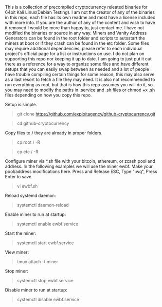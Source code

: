 This is a collection of precompiled cryptocurrency releated binaries for 64bit Kali Linux(Debian Testing).  I am not the creator of any of the binaries in this repo, each file has its own readme and most have a license included with more info.  If you are the author of any of the content and wish to have it removed I would be more than happy to, just contact me.  I have not modified the binaries or source in any way.  Miners and Vanity Address Generators can be found in the root folder and scripts to autostart the miners at boot or if they crash can be found in the etc folder.  Some files may require additional dependencies, please refer to each individual project's official page for a list or instructions on use.  I do not plan on supporting this repo nor keeping it up to date.  I am going to just put it out there as a reference for a way to organize some files and have different setups that you can easily swap between as needed and a lot of people have trouble compiling certain things for some reason, this may also serve as a last resort to fetch a file they may need.  It is also not recommended to run everything as root, but that is how this repo assumes you will do it, so you may need to modify the paths in .service and .sh files or chmod +x .sh files depending on how you copy this repo.

Setup is simple.
>git clone https://github.com/exploitagency/github-cryptocurrency.git

>cd github-cryptocurrency

Copy files to / they are already in proper folders.
>cp root / -R

>cp etc / -R

Configure miner via *.sh file with your bitcoin, ethereum, or zcash pool and address.  In the following examples we will use the miner ewbf.  Make your pool/address modifications here.  Press and Release ESC, Type ":wq", Press Enter to save.
>vi ewbf.sh

Reload systemd daemon:
>systemctl daemon-reload

Enable miner to run at startup:
>systemctl enable ewbf.service

Start the miner:
>systemctl start ewbf.service

View miner:
>tmux attach -t miner

Stop miner:
>systemctl stop ewbf.service

Disable miner to run at startup:
>systemctl disable ewbf.service